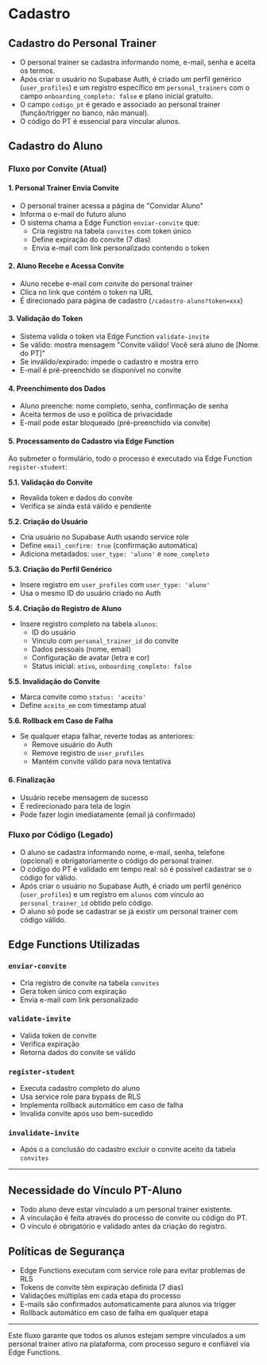 # Cadastro

## Cadastro do Personal Trainer

- O personal trainer se cadastra informando nome, e-mail, senha e aceita os termos.
- Após criar o usuário no Supabase Auth, é criado um perfil genérico (`user_profiles`) e um registro específico em `personal_trainers` com o campo `onboarding_completo: false` e plano inicial gratuito.
- O campo `codigo_pt` é gerado e associado ao personal trainer (função/trigger no banco, não manual).
- O código do PT é essencial para vincular alunos.

## Cadastro do Aluno

### Fluxo por Convite (Atual)

#### 1. Personal Trainer Envia Convite
- O personal trainer acessa a página de "Convidar Aluno"
- Informa o e-mail do futuro aluno
- O sistema chama a Edge Function `enviar-convite` que:
  - Cria registro na tabela `convites` com token único
  - Define expiração do convite (7 dias)
  - Envia e-mail com link personalizado contendo o token

#### 2. Aluno Recebe e Acessa Convite
- Aluno recebe e-mail com convite do personal trainer
- Clica no link que contém o token na URL
- É direcionado para página de cadastro (`/cadastro-aluno?token=xxx`)

#### 3. Validação do Token
- Sistema valida o token via Edge Function `validate-invite`
- Se válido: mostra mensagem "Convite válido! Você será aluno de [Nome do PT]"
- Se inválido/expirado: impede o cadastro e mostra erro
- E-mail é pré-preenchido se disponível no convite

#### 4. Preenchimento dos Dados
- Aluno preenche: nome completo, senha, confirmação de senha
- Aceita termos de uso e política de privacidade
- E-mail pode estar bloqueado (pré-preenchido via convite)

#### 5. Processamento do Cadastro via Edge Function
Ao submeter o formulário, todo o processo é executado via Edge Function `register-student`:

**5.1. Validação do Convite**
- Revalida token e dados do convite
- Verifica se ainda está válido e pendente

**5.2. Criação do Usuário**
- Cria usuário no Supabase Auth usando service role
- Define `email_confirm: true` (confirmação automática)
- Adiciona metadados: `user_type: 'aluno'` e `nome_completo`

**5.3. Criação do Perfil Genérico**
- Insere registro em `user_profiles` com `user_type: 'aluno'`
- Usa o mesmo ID do usuário criado no Auth

**5.4. Criação do Registro de Aluno**
- Insere registro completo na tabela `alunos`:
  - ID do usuário
  - Vínculo com `personal_trainer_id` do convite
  - Dados pessoais (nome, email)
  - Configuração de avatar (letra e cor)
  - Status inicial: `ativo`, `onboarding_completo: false`

**5.5. Invalidação do Convite**
- Marca convite como `status: 'aceito'`
- Define `aceito_em` com timestamp atual

**5.6. Rollback em Caso de Falha**
- Se qualquer etapa falhar, reverte todas as anteriores:
  - Remove usuário do Auth
  - Remove registro de `user_profiles`
  - Mantém convite válido para nova tentativa

#### 6. Finalização
- Usuário recebe mensagem de sucesso
- É redirecionado para tela de login
- Pode fazer login imediatamente (email já confirmado)

### Fluxo por Código (Legado)

- O aluno se cadastra informando nome, e-mail, senha, telefone (opcional) e obrigatoriamente o código do personal trainer.
- O código do PT é validado em tempo real: só é possível cadastrar se o código for válido.
- Após criar o usuário no Supabase Auth, é criado um perfil genérico (`user_profiles`) e um registro em `alunos` com vínculo ao `personal_trainer_id` obtido pelo código.
- O aluno só pode se cadastrar se já existir um personal trainer com código válido.

## Edge Functions Utilizadas

### `enviar-convite`
- Cria registro de convite na tabela `convites`
- Gera token único com expiração
- Envia e-mail com link personalizado

### `validate-invite`
- Valida token de convite
- Verifica expiração
- Retorna dados do convite se válido

### `register-student`
- Executa cadastro completo do aluno
- Usa service role para bypass de RLS
- Implementa rollback automático em caso de falha
- Invalida convite após uso bem-sucedido

### `invalidate-invite`
- Após o a conclusão do cadastro excluir o convite aceito da tabela `convites`

---


## Necessidade do Vínculo PT-Aluno

- Todo aluno deve estar vinculado a um personal trainer existente.
- A vinculação é feita através do processo de convite ou código do PT.
- O vínculo é obrigatório e validado antes da criação do registro.

## Políticas de Segurança

- Edge Functions executam com service role para evitar problemas de RLS
- Tokens de convite têm expiração definida (7 dias)
- Validações múltiplas em cada etapa do processo
- E-mails são confirmados automaticamente para alunos via trigger
- Rollback automático em caso de falha em qualquer etapa

---

Este fluxo garante que todos os alunos estejam sempre vinculados a um personal trainer ativo na plataforma, com processo seguro e confiável via Edge Functions.